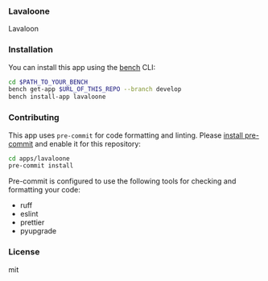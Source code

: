 ### Lavaloone

Lavaloon

### Installation

You can install this app using the [bench](https://github.com/frappe/bench) CLI:

```bash
cd $PATH_TO_YOUR_BENCH
bench get-app $URL_OF_THIS_REPO --branch develop
bench install-app lavaloone
```

### Contributing

This app uses `pre-commit` for code formatting and linting. Please [install pre-commit](https://pre-commit.com/#installation) and enable it for this repository:

```bash
cd apps/lavaloone
pre-commit install
```

Pre-commit is configured to use the following tools for checking and formatting your code:

- ruff
- eslint
- prettier
- pyupgrade

### License

mit

